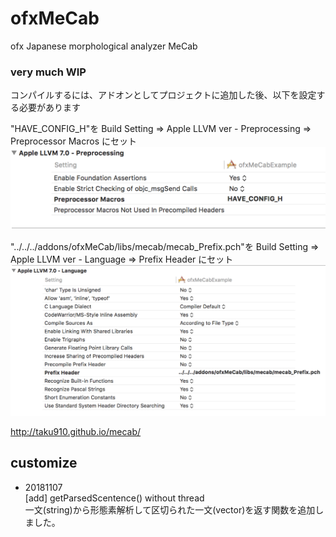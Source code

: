 # ofxMeCab #

ofx Japanese morphological analyzer MeCab 

### very much WIP ###

コンパイルするには、アドオンとしてプロジェクトに追加した後、以下を設定する必要があります

"HAVE_CONFIG_H"を
Build Setting => Apple LLVM ver - Preprocessing => Preprocessor Macros
にセット
![ofxMeCab](https://github.com/Akira-Hayasaka/ofxMeCab/raw/master/redmeimg/config.png)

"../../../addons/ofxMeCab/libs/mecab/mecab_Prefix.pch"を
Build Setting => Apple LLVM ver - Language => Prefix Header
にセット
![ofxMeCab](https://github.com/Akira-Hayasaka/ofxMeCab/raw/master/redmeimg/prefix.png)
 
http://taku910.github.io/mecab/
  

## customize
* 20181107  
[add] getParsedScentence() without thread  
一文(string)から形態素解析して区切られた一文(vector<string>)を返す関数を追加しました。
